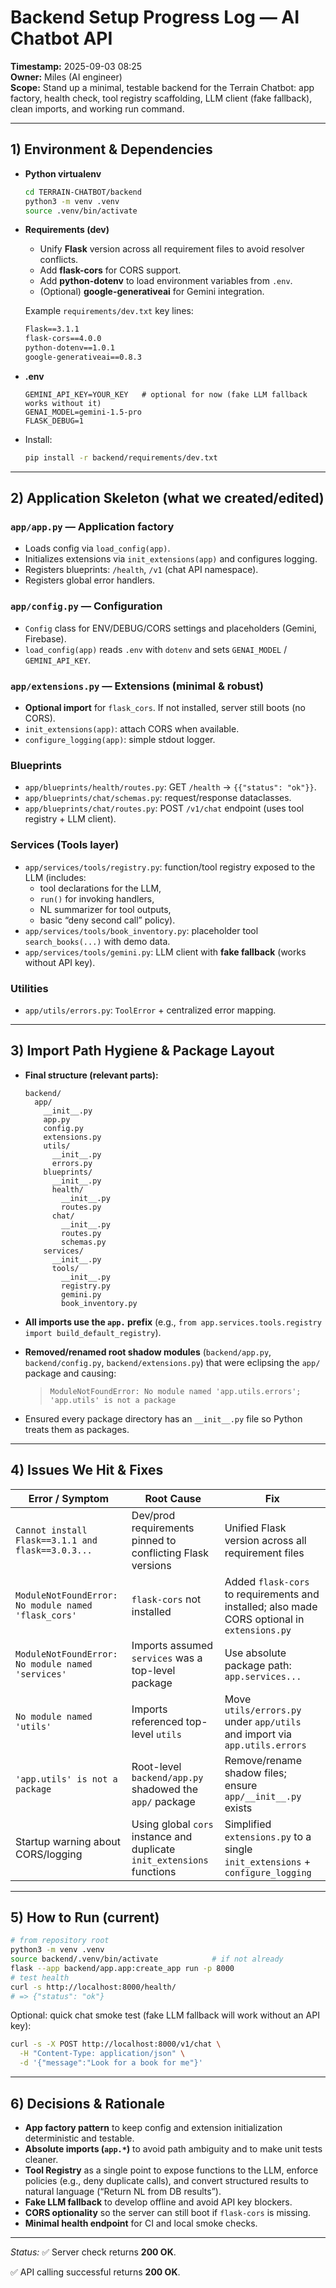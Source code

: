 
# Backend Setup Progress Log — AI Chatbot API

**Timestamp:** 2025-09-03 08:25  
**Owner:** Miles (AI engineer)  
**Scope:** Stand up a minimal, testable backend for the Terrain Chatbot: app factory, health check, tool registry scaffolding, LLM client (fake fallback), clean imports, and working run command.

---

## 1) Environment & Dependencies

- **Python virtualenv**
  ```bash
  cd TERRAIN-CHATBOT/backend
  python3 -m venv .venv
  source .venv/bin/activate
  ```

- **Requirements (dev)**
  - Unify **Flask** version across all requirement files to avoid resolver conflicts.
  - Add **flask-cors** for CORS support.
  - Add **python-dotenv** to load environment variables from `.env`.
  - (Optional) **google-generativeai** for Gemini integration.

  Example `requirements/dev.txt` key lines:
  ```txt
  Flask==3.1.1
  flask-cors==4.0.0
  python-dotenv==1.0.1
  google-generativeai==0.8.3
  ```

- **.env**
  ```dotenv
  GEMINI_API_KEY=YOUR_KEY   # optional for now (fake LLM fallback works without it)
  GENAI_MODEL=gemini-1.5-pro
  FLASK_DEBUG=1
  ```

- Install:
  ```bash
  pip install -r backend/requirements/dev.txt
  ```

---

## 2) Application Skeleton (what we created/edited)

### `app/app.py` — Application factory
- Loads config via `load_config(app)`.
- Initializes extensions via `init_extensions(app)` and configures logging.
- Registers blueprints: `/health`, `/v1` (chat API namespace).
- Registers global error handlers.

### `app/config.py` — Configuration
- `Config` class for ENV/DEBUG/CORS settings and placeholders (Gemini, Firebase).
- `load_config(app)` reads `.env` with `dotenv` and sets `GENAI_MODEL` / `GEMINI_API_KEY`.

### `app/extensions.py` — Extensions (minimal & robust)
- **Optional import** for `flask_cors`. If not installed, server still boots (no CORS).
- `init_extensions(app)`: attach CORS when available.
- `configure_logging(app)`: simple stdout logger.

### Blueprints
- `app/blueprints/health/routes.py`: GET `/health` → `{{"status": "ok"}}`.
- `app/blueprints/chat/schemas.py`: request/response dataclasses.
- `app/blueprints/chat/routes.py`: POST `/v1/chat` endpoint (uses tool registry + LLM client).

### Services (Tools layer)
- `app/services/tools/registry.py`: function/tool registry exposed to the LLM (includes:
  - tool declarations for the LLM,
  - `run()` for invoking handlers,
  - NL summarizer for tool outputs,
  - basic “deny second call” policy).
- `app/services/tools/book_inventory.py`: placeholder tool `search_books(...)` with demo data.
- `app/services/tools/gemini.py`: LLM client with **fake fallback** (works without API key).

### Utilities
- `app/utils/errors.py`: `ToolError` + centralized error mapping.

---

## 3) Import Path Hygiene & Package Layout

- **Final structure (relevant parts):**
  ```text
  backend/
    app/
      __init__.py
      app.py
      config.py
      extensions.py
      utils/
        __init__.py
        errors.py
      blueprints/
        __init__.py
        health/
          __init__.py
          routes.py
        chat/
          __init__.py
          routes.py
          schemas.py
      services/
        __init__.py
        tools/
          __init__.py
          registry.py
          gemini.py
          book_inventory.py
  ```

- **All imports use the `app.` prefix** (e.g., `from app.services.tools.registry import build_default_registry`).

- **Removed/renamed root shadow modules** (`backend/app.py`, `backend/config.py`, `backend/extensions.py`) that were eclipsing the `app/` package and causing:
  > `ModuleNotFoundError: No module named 'app.utils.errors'; 'app.utils' is not a package`

- Ensured every package directory has an `__init__.py` file so Python treats them as packages.

---

## 4) Issues We Hit & Fixes

| Error / Symptom | Root Cause | Fix |
|---|---|---|
| `Cannot install Flask==3.1.1 and flask==3.0.3...` | Dev/prod requirements pinned to conflicting Flask versions | Unified Flask version across all requirement files |
| `ModuleNotFoundError: No module named 'flask_cors'` | `flask-cors` not installed | Added `flask-cors` to requirements and installed; also made CORS optional in `extensions.py` |
| `ModuleNotFoundError: No module named 'services'` | Imports assumed `services` was a top-level package | Use absolute package path: `app.services...` |
| `No module named 'utils'` | Imports referenced top-level `utils` | Move `utils/errors.py` under `app/utils` and import via `app.utils.errors` |
| `'app.utils' is not a package` | Root-level `backend/app.py` shadowed the `app/` package | Remove/rename shadow files; ensure `app/__init__.py` exists |
| Startup warning about CORS/logging | Using global `cors` instance and duplicate `init_extensions` functions | Simplified `extensions.py` to a single `init_extensions` + `configure_logging` |

---

## 5) How to Run (current)

```bash
# from repository root
python3 -m venv .venv
source backend/.venv/bin/activate            # if not already
flask --app backend/app.app:create_app run -p 8000
# test health
curl -s http://localhost:8000/health/
# => {"status": "ok"}
```

Optional: quick chat smoke test (fake LLM fallback will work without an API key):
```bash
curl -s -X POST http://localhost:8000/v1/chat \
  -H "Content-Type: application/json" \
  -d '{"message":"Look for a book for me"}'

```

---

## 6) Decisions & Rationale

- **App factory pattern** to keep config and extension initialization deterministic and testable.
- **Absolute imports (`app.*`)** to avoid path ambiguity and to make unit tests cleaner.
- **Tool Registry** as a single point to expose functions to the LLM, enforce policies (e.g., deny duplicate calls), and convert structured results to natural language (“Return NL from DB results”).  
- **Fake LLM fallback** to develop offline and avoid API key blockers.
- **CORS optionality** so the server can still boot if `flask-cors` is missing.
- **Minimal health endpoint** for CI and local smoke checks.

---

*Status:* ✅ Server check returns **200 OK**.

✅ API calling successful returns **200 OK**.
